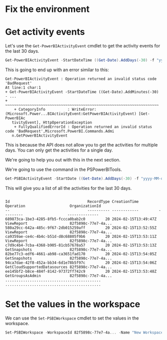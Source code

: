 # Fix the environment

# Get activity events

Let's use the `Get-PowerBIActivityEvent` cmdlet to get the activity events for the last 30 days.

```powershell
Get-PowerBIActivityEvent -StartDateTime ((Get-Date).AddDays(-30) -f "yyyy-MM-dd HH:mm:ss") -EndDateTime ((Get-Date) -f "yyyy-MM-dd HH:mm:ss")
```

This is going to end up with an error similar to this:

```console
Get-PowerBIActivityEvent : Operation returned an invalid status code 'BadRequest'
At line:1 char:1
+ Get-PowerBIActivityEvent -StartDateTime ((Get-Date).AddMinutes(-30) - ...
+ ~~~~~~~~~~~~~~~~~~~~~~~~~~~~~~~~~~~~~~~~~~~~~~~~~~~~~~~~~~~~~~~~~~~~~
    + CategoryInfo          : WriteError: (Microsoft.Power...BIActivityEvent:GetPowerBIActivityEvent) [Get-PowerBIAc
   tivityEvent], HttpOperationException
    + FullyQualifiedErrorId : Operation returned an invalid status code 'BadRequest',Microsoft.PowerBI.Commands.Admi
   n.GetPowerBIActivityEvent
```

This is because the API does not allow you to get the activities for multiple days. You can only get the activities for a single day.

We're going to help you out with this in the next section.

We're  going to use the command in the PSPowerBITools.

```powershell
Get-PSBIActivityEvent -StartDate ((Get-Date).AddDays(-30) -f "yyyy-MM-dd HH:mm:ss") -EndDate ((Get-Date) -f "yyyy-MM-dd HH:mm:ss") | Format-Table
```

This will give you a list of all the activities for the last 30 days.

```console

Id                                   RecordType CreationTime         Operation                    OrganizationId
--                                   ---------- ------------         ---------                    --------------
689873ca-1be3-4285-8fb5-fccca0bab2c0         20 2024-02-15T13:49:47Z ViewReport                   82f5898c-77e7-4a...
580a29cc-642a-485c-9f67-2db015259aff         20 2024-02-15T13:52:55Z ViewReport                   82f5898c-77e7-4a...
ca9359ae-ce4c-4b4c-b51d-d8c68805f9b6         20 2024-02-15T13:53:11Z ViewReport                   82f5898c-77e7-4a...
c7d9c4b4-7cba-4368-b905-81cb57678a57         20 2024-02-15T13:53:13Z GetSnapshots                 82f5898c-77e7-4a...
82be77c3-edf6-4661-ab98-ca3651fad170         20 2024-02-15T13:54:05Z GetSnapshots                 82f5898c-77e7-4a...
94ca7dae-42f8-452a-bb34-6d1e78b5f97c         20 2024-02-15T13:54:06Z GetCloudSupportedDatasources 82f5898c-77e7-4a...
ee145bf2-b8ce-484f-8142-97372ff742c9         20 2024-02-15T13:53:48Z GetGroupsAsAdmin             82f5898c-77e7-4a...
...........................................
...........................................
```

# Set the values in the workspace

We can use the `Set-PSBIWorkspace` cmdlet to set the values in the workspace.

```powershell
Set-PSBIWorkspace -WorkspaceId 82f5898c-77e7-4a... -Name "New Workspace Name" -CapacityId 82f5898c-77e7-4a...
```
